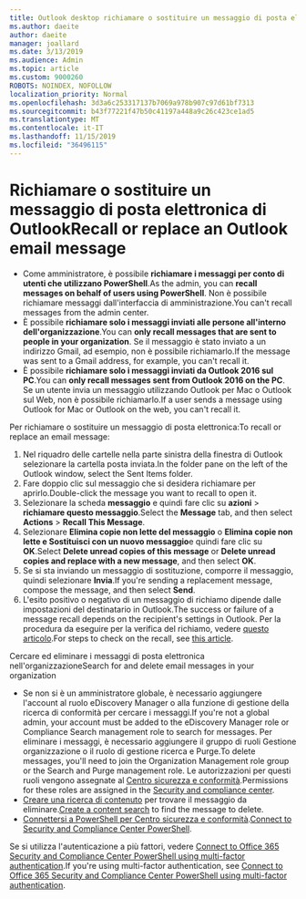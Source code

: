 ```yaml
---
title: Outlook desktop richiamare o sostituire un messaggio di posta elettronica
ms.author: daeite
author: daeite
manager: joallard
ms.date: 3/13/2019
ms.audience: Admin
ms.topic: article
ms.custom: 9000260
ROBOTS: NOINDEX, NOFOLLOW
localization_priority: Normal
ms.openlocfilehash: 3d3a6c253317137b7069a978b907c97d61bf7313
ms.sourcegitcommit: b43f77221f47b50c41197a448a9c26c423ce1ad5
ms.translationtype: MT
ms.contentlocale: it-IT
ms.lasthandoff: 11/15/2019
ms.locfileid: "36496115"
---
```

# <a name="recall-or-replace-an-outlook-email-message"></a><span data-ttu-id="7c546-102">Richiamare o sostituire un messaggio di posta elettronica di Outlook</span><span class="sxs-lookup"><span data-stu-id="7c546-102">Recall or replace an Outlook email message</span></span>

- <span data-ttu-id="7c546-103">Come amministratore, è possibile **richiamare i messaggi per conto di utenti che utilizzano PowerShell**.</span><span class="sxs-lookup"><span data-stu-id="7c546-103">As the admin, you can **recall messages on behalf of users using PowerShell**.</span></span> <span data-ttu-id="7c546-104">Non è possibile richiamare messaggi dall'interfaccia di amministrazione.</span><span class="sxs-lookup"><span data-stu-id="7c546-104">You can't recall messages from the admin center.</span></span>
- <span data-ttu-id="7c546-105">È possibile **richiamare solo i messaggi inviati alle persone all'interno dell'organizzazione**.</span><span class="sxs-lookup"><span data-stu-id="7c546-105">You can **only recall messages that are sent to people in your organization**.</span></span> <span data-ttu-id="7c546-106">Se il messaggio è stato inviato a un indirizzo Gmail, ad esempio, non è possibile richiamarlo.</span><span class="sxs-lookup"><span data-stu-id="7c546-106">If the message was sent to a Gmail address, for example, you can't recall it.</span></span>
- <span data-ttu-id="7c546-107">È possibile **richiamare solo i messaggi inviati da Outlook 2016 sul PC**.</span><span class="sxs-lookup"><span data-stu-id="7c546-107">You can **only recall messages sent from Outlook 2016 on the PC**.</span></span> <span data-ttu-id="7c546-108">Se un utente invia un messaggio utilizzando Outlook per Mac o Outlook sul Web, non è possibile richiamarlo.</span><span class="sxs-lookup"><span data-stu-id="7c546-108">If a user sends a message using Outlook for Mac or Outlook on the web, you can't recall it.</span></span>

<span data-ttu-id="7c546-109">Per richiamare o sostituire un messaggio di posta elettronica:</span><span class="sxs-lookup"><span data-stu-id="7c546-109">To recall or replace an email message:</span></span>

1. <span data-ttu-id="7c546-110">Nel riquadro delle cartelle nella parte sinistra della finestra di Outlook selezionare la cartella posta inviata.</span><span class="sxs-lookup"><span data-stu-id="7c546-110">In the folder pane on the left of the Outlook window, select the Sent Items folder.</span></span>
1. <span data-ttu-id="7c546-111">Fare doppio clic sul messaggio che si desidera richiamare per aprirlo.</span><span class="sxs-lookup"><span data-stu-id="7c546-111">Double-click the message you want to recall to open it.</span></span>
1. <span data-ttu-id="7c546-112">Selezionare la scheda **messaggio** e quindi fare clic su **azioni** > **richiamare questo messaggio**.</span><span class="sxs-lookup"><span data-stu-id="7c546-112">Select the **Message** tab, and then select **Actions** > **Recall This Message**.</span></span>
1. <span data-ttu-id="7c546-113">Selezionare **Elimina copie non lette del messaggio** o **Elimina copie non lette e Sostituisci con un nuovo messaggio**e quindi fare clic su **OK**.</span><span class="sxs-lookup"><span data-stu-id="7c546-113">Select **Delete unread copies of this message** or **Delete unread copies and replace with a new message**, and then select **OK**.</span></span>
1. <span data-ttu-id="7c546-114">Se si sta inviando un messaggio di sostituzione, comporre il messaggio, quindi selezionare **Invia**.</span><span class="sxs-lookup"><span data-stu-id="7c546-114">If you're sending a replacement message, compose the message, and then select **Send**.</span></span>
1. <span data-ttu-id="7c546-115">L'esito positivo o negativo di un messaggio di richiamo dipende dalle impostazioni del destinatario in Outlook.</span><span class="sxs-lookup"><span data-stu-id="7c546-115">The success or failure of a message recall depends on the recipient's settings in Outlook.</span></span> <span data-ttu-id="7c546-116">Per la procedura da eseguire per la verifica del richiamo, vedere [questo articolo](https://support.office.com/article/35027f88-d655-4554-b4f8-6c0729a723a0).</span><span class="sxs-lookup"><span data-stu-id="7c546-116">For steps to check on the recall, see [this article](https://support.office.com/article/35027f88-d655-4554-b4f8-6c0729a723a0).</span></span>

<span data-ttu-id="7c546-117">Cercare ed eliminare i messaggi di posta elettronica nell'organizzazione</span><span class="sxs-lookup"><span data-stu-id="7c546-117">Search for and delete email messages in your organization</span></span>

- <span data-ttu-id="7c546-118">Se non si è un amministratore globale, è necessario aggiungere l'account al ruolo eDiscovery Manager o alla funzione di gestione della ricerca di conformità per cercare i messaggi.</span><span class="sxs-lookup"><span data-stu-id="7c546-118">If you're not a global admin, your account must be added to the eDiscovery Manager role or Compliance Search management role to search for messages.</span></span> <span data-ttu-id="7c546-119">Per eliminare i messaggi, è necessario aggiungere il gruppo di ruoli Gestione organizzazione o il ruolo di gestione ricerca e Purge.</span><span class="sxs-lookup"><span data-stu-id="7c546-119">To delete messages, you'll need to join the Organization Management role group or the Search and Purge management role.</span></span> <span data-ttu-id="7c546-120">Le autorizzazioni per questi ruoli vengono assegnate al [Centro sicurezza e conformità](https://go.microsoft.com/fwlink/?linkid=2083731).</span><span class="sxs-lookup"><span data-stu-id="7c546-120">Permissions for these roles are assigned in the [Security and compliance center](https://go.microsoft.com/fwlink/?linkid=2083731).</span></span>
- <span data-ttu-id="7c546-121">[Creare una ricerca di contenuto](https://docs.microsoft.com/office365/securitycompliance/content-search) per trovare il messaggio da eliminare.</span><span class="sxs-lookup"><span data-stu-id="7c546-121">[Create a content search](https://docs.microsoft.com/office365/securitycompliance/content-search) to find the message to delete.</span></span>
- <span data-ttu-id="7c546-122">[Connettersi a PowerShell per Centro sicurezza e conformità](https://docs.microsoft.com/powershell/exchange/office-365-scc/connect-to-scc-powershell/connect-to-scc-powershell?view=exchange-ps).</span><span class="sxs-lookup"><span data-stu-id="7c546-122">[Connect to Security and Compliance Center PowerShell](https://docs.microsoft.com/powershell/exchange/office-365-scc/connect-to-scc-powershell/connect-to-scc-powershell?view=exchange-ps).</span></span>

<span data-ttu-id="7c546-123">Se si utilizza l'autenticazione a più fattori, vedere [Connect to Office 365 Security and Compliance Center PowerShell using multi-factor authentication](https://docs.microsoft.com/powershell/exchange/office-365-scc/connect-to-scc-powershell/mfa-connect-to-scc-powershell?view=exchange-ps).</span><span class="sxs-lookup"><span data-stu-id="7c546-123">If you're using multi-factor authentication, see [Connect to Office 365 Security and Compliance Center PowerShell using multi-factor authentication](https://docs.microsoft.com/powershell/exchange/office-365-scc/connect-to-scc-powershell/mfa-connect-to-scc-powershell?view=exchange-ps).</span></span>